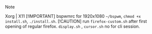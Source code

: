 > [!NOTE]
> Xorg | X11
> [!IMPORTANT]
> bspwmrc for 1920x1080
> `~/bspwm`, `chmod +x install.sh`, `./install.sh`.
> [!CAUTION]
> run `firefox-custom.sh` after first opening of regular firefox.
> `display.sh` , `cursor.sh` no for cli session.
